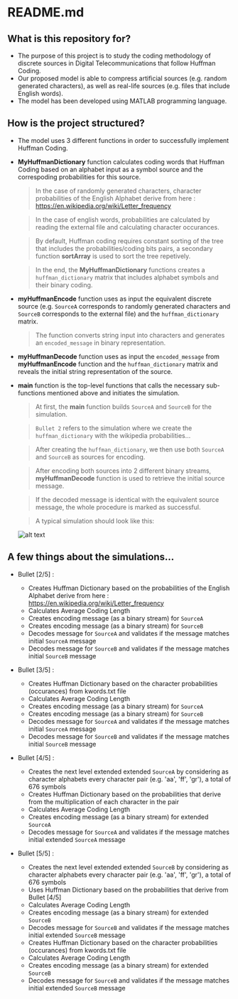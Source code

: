 # README.md #




## What is this repository for? ##

* The purpose of this project is to study the coding methodology of discrete sources in Digital Telecommunications that follow Huffman Coding.
* Our proposed model is able to compress artificial sources (e.g. random generated characters), as well as real-life sources (e.g. files that include English words).
* The model has been developed using MATLAB programming language. 



## How is the project structured? ##

* The model uses 3 different functions in order to successfully implement Huffman Coding. 

* **MyHuffmanDictionary** function calculates coding words that Huffman Coding based on an alphabet input as a symbol source and the correspoding probabilities for this source.

	> In the case of randomly generated characters, character probabilities of the English Alphabet derive from here : https://en.wikipedia.org/wiki/Letter_frequency

	> In the case of english words, probabilities are calculated by reading the external file and calculating character occurances.

	> By default, Huffman coding requires constant sorting of the tree that includes the probabilities/coding bits pairs, a secondary function **sortArray** is used to sort the tree repetively.

    > In the end, the **MyHuffmanDictionary** functions creates a `huffman_dictionary` matrix that includes alphabet symbols and their binary coding.

* **myHuffmanEncode** function uses as input the equivalent discrete source (e.g. `SourceA` corresponds to randomly generated characters and `SourceB` corresponds to the external file) and the `huffman_dictionary` matrix.

    > The function converts string input into characters and generates an `encoded_message` in binary representation.

* **myHuffmanDecode** function uses as input the `encoded_message` from **myHuffmanEncode** function and the `huffman_dictionary` matrix and reveals the initial string representation of the source.


* **main** function is the top-level functions that calls the necessary sub-functions mentioned above and initiates the simulation.

    > At first, the **main** function builds `SourceA` and `SourceB` for the simulation.

    > `Bullet 2` refers to the simulation where we create the `huffman_dictionary` with the wikipedia probabilities...

    > After creating the `huffman_dictionary`, we then use both `SourceA` and `SourceB` as sources for encoding.

    > After encoding both sources into 2 different binary streams, **myHuffmanDecode** function is used to retrieve the initial source message.
 
    > If the decoded message is identical with the equivalent source message, the whole procedure is marked as successful.

    > A typical simulation should look like this:

    ![alt text](https://i.imgur.com/qNVRuZe.png)




## A few things about the simulations... ##

* Bullet [2/5] :
	- Creates Huffman Dictionary based on the probabilities of the English Alphabet derive from here : https://en.wikipedia.org/wiki/Letter_frequency
	- Calculates Average Coding Length
	- Creates encoding message (as a binary stream) for `SourceA`
	- Creates encoding message (as a binary stream) for `SourceB`
	- Decodes message for `SourceA` and validates if the message matches initial `SourceA` message
	- Decodes message for `SourceB` and validates if the message matches initial `SourceB` message

* Bullet [3/5] :
	- Creates Huffman Dictionary based on the character probabilities (occurances) from kwords.txt file
	- Calculates Average Coding Length
	- Creates encoding message (as a binary stream) for `SourceA`
	- Creates encoding message (as a binary stream) for `SourceB`
	- Decodes message for `SourceA` and validates if the message matches initial `SourceA` message
	- Decodes message for `SourceB` and validates if the message matches initial `SourceB` message

* Bullet [4/5] :
	- Creates the next level extended extended `SourceA` by considering as character alphabets every character pair (e.g. 'aa', 'ff', 'gr'), a total of 676 symbols
	- Creates Huffman Dictionary based on the probabilities that derive from the multiplication of each character in the pair
	- Calculates Average Coding Length
	- Creates encoding message (as a binary stream) for extended `SourceA`
	- Decodes message for `SourceA` and validates if the message matches initial extended `SourceA` message

* Bullet [5/5] :
	- Creates the next level extended extended `SourceB` by considering as character alphabets every character pair (e.g. 'aa', 'ff', 'gr'), a total of 676 symbols
	- Uses Huffman Dictionary based on the probabilities that derive from Bullet [4/5]
	- Calculates Average Coding Length
	- Creates encoding message (as a binary stream) for extended `SourceB`
	- Decodes message for `SourceB` and validates if the message matches initial extended `SourceB` message
	- Creates Huffman Dictionary based on the character probabilities (occurances) from kwords.txt file
	- Calculates Average Coding Length
	- Creates encoding message (as a binary stream) for extended `SourceB`
	- Decodes message for `SourceB` and validates if the message matches initial extended `SourceB` message